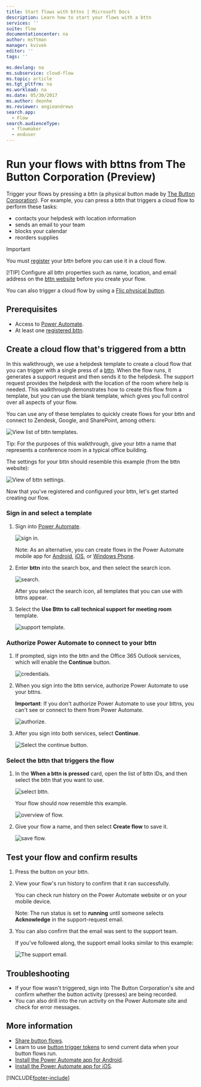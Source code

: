 ```yaml
---
title: Start flows with bttns | Microsoft Docs
description: Learn how to start your flows with a bttn
services: ''
suite: flow
documentationcenter: na
author: msftman
manager: kvivek
editor: ''
tags: ''

ms.devlang: na
ms.subservice: cloud-flow
ms.topic: article
ms.tgt_pltfrm: na
ms.workload: na
ms.date: 05/30/2017
ms.author: deonhe
ms.reviewer: angieandrews
search.app: 
  - Flow
search.audienceType: 
  - flowmaker
  - enduser
---
```

# Run your flows with bttns from The Button Corporation (Preview)

Trigger your flows by pressing a bttn (a physical button made by [The Button Corporation](https://my.bt.tn/)). For example, you can press a bttn that triggers a cloud flow to perform these tasks:

* contacts your helpdesk with location information
* sends an email to your team
* blocks your calendar
* reorders supplies

> [!IMPORTANT]
> You must [register](https://my.bt.tn/) your bttn before you can use it in a cloud flow.
> 
> [!TIP]
> Configure all bttn properties such as name, location, and email address on the [bttn website](https://my.bt.tn/) before you create your flow.
> 
> 

You can also trigger a cloud flow by using a [Flic physical button](flic-button-flows.md).

## Prerequisites
* Access to [Power Automate](https://make.powerautomate.com).
* At least one [registered bttn](https://my.bt.tn/).

## Create a cloud flow that's triggered from a bttn
In this walkthrough, we use a helpdesk template to create a cloud flow that you can trigger with a single press of a [bttn](https://my.bt.tn/). When the flow runs, it generates a support request and then sends it to the helpdesk. The support request provides the helpdesk with the location of the room where help is needed. This walkthrough demonstrates how to create this flow from a template, but you can use the blank template, which gives you full control over all aspects of your flow.

You can use any of these templates to quickly create flows for your bttn and connect to Zendesk, Google, and SharePoint, among others:

![View list of bttn templates.](./media/bttn-button-flows/bttn-templates.png)

Tip: For the purposes of this walkthrough, give your bttn a name that represents a conference room in a typical office building.

The settings for your bttn should resemble this example (from the bttn website):

![View of bttn settings.](./media/bttn-button-flows/bttn-config.png)

Now that you've registered and configured your bttn, let's get started creating our flow.

### Sign in and select a template
1. Sign into [Power Automate](https://make.powerautomate.com).
   
    ![sign in.](./media/bttn-button-flows/sign-into-flow.png)
   
    Note: As an alternative, you can create flows in the Power Automate mobile app for [Android](https://aka.ms/flowmobiledocsandroid), [iOS](https://aka.ms/flowmobiledocsios), or [Windows Phone](https://aka.ms/flowmobilewindows).
2. Enter **bttn** into the search box, and then select the search icon.
   
    ![search.](./media/bttn-button-flows/bttn-search-template.png)
   
    After you select the search icon, all templates that you can use with bttns appear.
3. Select the **Use Bttn to call technical support for meeting room** template.
   
    ![support template.](./media/bttn-button-flows/bttn-select-template.png)

### Authorize Power Automate to connect to your bttn
1. If prompted, sign into the bttn and the Office 365 Outlook services, which will enable the **Continue** button.
   
    ![credentials.](./media/bttn-button-flows/bttn-provide-credentials.png)
2. When you sign into the bttn service, authorize Power Automate to use your bttns.
   
    **Important**: If you don't authorize Power Automate to use your bttns, you can't see or connect to them from Power Automate.
   
    ![authorize.](./media/bttn-button-flows/authorize-bttn.png)
3. After you sign into both services, select **Continue**.
   
    ![Select the continue button.](./media/bttn-button-flows/continue.png)

### Select the bttn that triggers the flow
1. In the **When a bttn is pressed** card, open the list of bttn IDs, and then select the bttn that you want to use.
   
    ![select bttn.](./media/bttn-button-flows/bttn-id.png)
   
    Your flow should now resemble this example.
   
    ![overview of flow.](./media/bttn-button-flows/bttn-done.png)
2. Give your flow a name, and then select **Create flow** to save it.
   
    ![save flow.](./media/bttn-button-flows/save.png)

## Test your flow and confirm results
1. Press the button on your bttn.
2. View your flow's run history to confirm that it ran successfully.
   
    You can check run history on the Power Automate website or on your mobile device.
   
    Note: The run status is set to **running** until someone selects **Acknowledge** in the support-request email.
3. You can also confirm that the email was sent to the support team.
   
    If you've followed along, the support email looks similar to this example:
   
    ![The support email.](./media/bttn-button-flows/support-request-email.png)

## Troubleshooting
* If your flow wasn't triggered, sign into The Button Corporation's site and confirm whether the button activity (presses) are being recorded.
* You can also drill into the run activity on the Power Automate site and check for error messages.

## More information
* [Share button flows](share-buttons.md).
* Learn to use [button trigger tokens](introduction-to-button-trigger-tokens.md) to send current data when your button flows run.
* [Install the Power Automate app for Android](https://aka.ms/flowmobiledocsandroid).
* [Install the Power Automate app for iOS](https://aka.ms/flowmobiledocsios).



[!INCLUDE[footer-include](includes/footer-banner.md)]